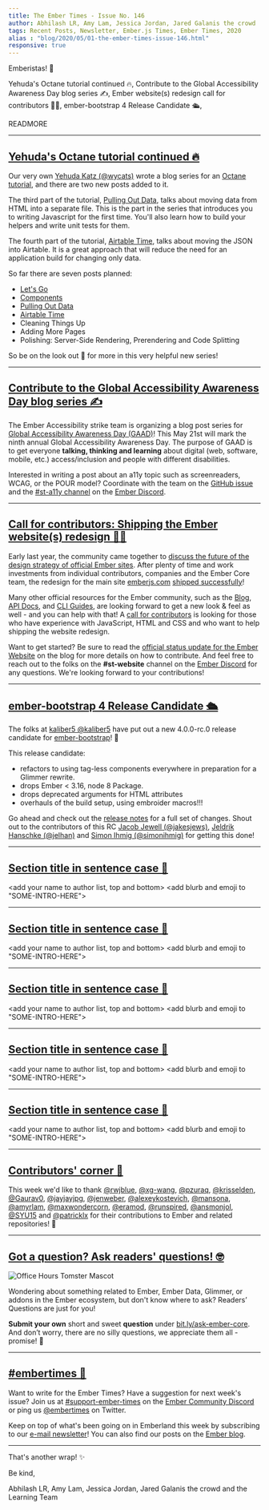 ```yaml
---
title: The Ember Times - Issue No. 146
author: Abhilash LR, Amy Lam, Jessica Jordan, Jared Galanis the crowd
tags: Recent Posts, Newsletter, Ember.js Times, Ember Times, 2020
alias : "blog/2020/05/01-the-ember-times-issue-146.html"
responsive: true
---
```


<SAYING-HELLO-IN-YOUR-FAVORITE-LANGUAGE> Emberistas! 🐹

<SOME-INTRO-HERE-TO-KEEP-THEM-SUBSCRIBERS-READING>
Yehuda's Octane tutorial continued 🔥,
Contribute to the Global Accessibility Awareness Day blog series ✍️,
Ember website(s) redesign call for contributors 🎨🐹,
ember-bootstrap 4 Release Candidate 🛳,

READMORE

---

## [Yehuda's Octane tutorial continued 🔥](https://yehudakatz.com/2020/03/25/ember-octane-lets-go/)

Our very own [Yehuda Katz (@wycats)](https://github.com/wycats) wrote a blog series for an [Octane tutorial](https://yehudakatz.com/2020/03/25/ember-octane-lets-go/), and there are two new posts added to it.

The third part of the tutorial, [Pulling Out Data](https://yehudakatz.com/2020/03/30/ember-octane-a-data-file/), talks about moving data from HTML into a separate file. This is the part in the series that introduces you to writing Javascript for the first time. You'll also learn how to build your helpers and write unit tests for them.

The fourth part of the tutorial, [Airtable Time](https://yehudakatz.com/2020/04/06/ember-octane-airtable-time/), talks about moving the JSON into Airtable. It is a great approach that will reduce the need for an application build for changing only data.

So far there are seven posts planned:

- [Let's Go](https://yehudakatz.com/2020/03/25/ember-octane-lets-go/)
- [Components](https://yehudakatz.com/2020/03/26/ember-octane-components/)
- [Pulling Out Data](https://yehudakatz.com/2020/03/30/ember-octane-a-data-file/)
- [Airtable Time](https://yehudakatz.com/2020/04/06/ember-octane-airtable-time/)
- Cleaning Things Up
- Adding More Pages
- Polishing: Server-Side Rendering, Prerendering and Code Splitting

So be on the look out 👀 for more in this very helpful new series!

---

## [Contribute to the Global Accessibility Awareness Day blog series ✍️](https://github.com/ember-learn/ember-blog/issues/628)

The Ember Accessibility strike team is organizing a blog post series for [Global Accessibility Awareness Day (GAAD)](https://globalaccessibilityawarenessday.org/)! This May 21st will mark the ninth annual Global Accessibility Awareness Day. The purpose of GAAD is to get everyone **talking, thinking and learning** about digital (web, software, mobile, etc.) access/inclusion and people with different disabilities.

Interested in writing a post about an a11y topic such as screenreaders, WCAG, or the POUR model? Coordinate with the team on the [GitHub issue](https://github.com/ember-learn/ember-blog/issues/628) and the [#st-a11y channel](https://discordapp.com/channels/480462759797063690/680503382036840496) on the [Ember Discord](https://discord.gg/emberjs).

---

## [Call for contributors: Shipping the Ember website(s) redesign 🎨🐹](https://twitter.com/melaniersumner/status/1254497875062673411)

Early last year, the community came together to [discuss the future of the design strategy of official Ember sites](https://github.com/emberjs/rfcs/pull/425). After plenty of time and work investments from individual contributors, companies and the Ember Core team, the redesign for the main site [emberjs.com](https://emberjs.com) [shipped successfully](https://twitter.com/emberjs/status/1230912205631213569)!

Many other official resources for the Ember community, such as the [Blog](https://blog.emberjs.com/), [API Docs](https://api.emberjs.com/), and [CLI Guides](https://cli.emberjs.com/), are looking forward to get a new look & feel as well - and you can help with that! A [call for contributors](https://twitter.com/melaniersumner/status/1254497875062673411?s=21) is looking for those who have experience with JavaScript, HTML and CSS and who want to help shipping the website redesign.

Want to get started? Be sure to read the [official status update for the Ember Website](https://blog.emberjs.com/2020/04/26/update-ember-website.html) on the blog for more details on how to contribute. And feel free to reach out to the folks on the **#st-website** channel on the [Ember Discord](https://discordapp.com/invite/zT3asNS) for any questions. We're looking forward to your contributions!

---

## [ember-bootstrap 4 Release Candidate 🛳](https://twitter.com/simonihmig/status/1255099221415510016)

The folks at [kaliber5 @kaliber5](https://github.com/kaliber5) have put out a new 4.0.0-rc.0 release candidate for [ember-bootstrap](https://github.com/kaliber5/ember-bootstrap)! 🎉

This release candidate:

- refactors to using tag-less components everywhere in preparation for a Glimmer rewrite.
- drops Ember < 3.16, node 8 Package.
- drops deprecated arguments for HTML attributes
- overhauls of the build setup, using embroider macros!!!

Go ahead and check out the [release notes](https://github.com/kaliber5/ember-bootstrap/releases/tag/v4.0.0-rc.0) for a full set of changes. Shout out to the contributors of this RC [Jacob Jewell (@jakesjews)](https://github.com/jakesjews), [Jeldrik Hanschke (@jelhan)](https://github.com/jelhan) and [Simon Ihmig (@simonihmig)](https://github.com/simonihmig) for getting this done!

---

## [Section title in sentence case 🐹](section-url)

<change section title emoji>
<consider adding some bold to your paragraph>
<please include link to external article/repo/etc in paragraph / body text, not just header title above>

<add your name to author list, top and bottom>
<add blurb and emoji to "SOME-INTRO-HERE">

---

## [Section title in sentence case 🐹](section-url)

<change section title emoji>
<consider adding some bold to your paragraph>
<please include link to external article/repo/etc in paragraph / body text, not just header title above>

<add your name to author list, top and bottom>
<add blurb and emoji to "SOME-INTRO-HERE">

---

## [Section title in sentence case 🐹](section-url)

<change section title emoji>
<consider adding some bold to your paragraph>
<please include link to external article/repo/etc in paragraph / body text, not just header title above>

<add your name to author list, top and bottom>
<add blurb and emoji to "SOME-INTRO-HERE">

---

## [Section title in sentence case 🐹](section-url)

<change section title emoji>
<consider adding some bold to your paragraph>
<please include link to external article/repo/etc in paragraph / body text, not just header title above>

<add your name to author list, top and bottom>
<add blurb and emoji to "SOME-INTRO-HERE">

---

## [Section title in sentence case 🐹](section-url)

<change section title emoji>
<consider adding some bold to your paragraph>
<please include link to external article/repo/etc in paragraph / body text, not just header title above>

<add your name to author list, top and bottom>
<add blurb and emoji to "SOME-INTRO-HERE">

---

## [Contributors' corner 👏](https://guides.emberjs.com/release/contributing/repositories/)

<p>This week we'd like to thank <a href="https://github.com/rwjblue" target="gh-user">@rwjblue</a>, <a href="https://github.com/xg-wang" target="gh-user">@xg-wang</a>, <a href="https://github.com/pzuraq" target="gh-user">@pzuraq</a>, <a href="https://github.com/krisselden" target="gh-user">@krisselden</a>, <a href="https://github.com/Gaurav0" target="gh-user">@Gaurav0</a>, <a href="https://github.com/jayjayjpg" target="gh-user">@jayjayjpg</a>, <a href="https://github.com/jenweber" target="gh-user">@jenweber</a>, <a href="https://github.com/alexeykostevich" target="gh-user">@alexeykostevich</a>, <a href="https://github.com/mansona" target="gh-user">@mansona</a>, <a href="https://github.com/amyrlam" target="gh-user">@amyrlam</a>, <a href="https://github.com/maxwondercorn" target="gh-user">@maxwondercorn</a>, <a href="https://github.com/eramod" target="gh-user">@eramod</a>, <a href="https://github.com/runspired" target="gh-user">@runspired</a>, <a href="https://github.com/ansmonjol" target="gh-user">@ansmonjol</a>, <a href="https://github.com/SYU15" target="gh-user">@SYU15</a> and <a href="https://github.com/patricklx" target="gh-user">@patricklx</a>  for their contributions to Ember and related repositories! 💖</p>

---

## [Got a question? Ask readers' questions! 🤓](https://docs.google.com/forms/d/e/1FAIpQLScqu7Lw_9cIkRtAiXKitgkAo4xX_pV1pdCfMJgIr6Py1V-9Og/viewform)

<div class="blog-row">
  <img class="float-right small transparent padded" alt="Office Hours Tomster Mascot" title="Readers' Questions" src="/images/tomsters/officehours.png" />

  <p>Wondering about something related to Ember, Ember Data, Glimmer, or addons in the Ember ecosystem, but don't know where to ask? Readers’ Questions are just for you!</p>

  <p><strong>Submit your own</strong> short and sweet <strong>question</strong> under <a href="https://bit.ly/ask-ember-core" target="rq">bit.ly/ask-ember-core</a>. And don’t worry, there are no silly questions, we appreciate them all - promise! 🤞</p>
</div>

---

## [#embertimes 📰](https://blog.emberjs.com/tags/newsletter.html)

Want to write for the Ember Times? Have a suggestion for next week's issue? Join us at [#support-ember-times](https://discordapp.com/channels/480462759797063690/485450546887786506) on the [Ember Community Discord](https://discordapp.com/invite/zT3asNS) or ping us [@embertimes](https://twitter.com/embertimes) on Twitter.

Keep on top of what's been going on in Emberland this week by subscribing to our [e-mail newsletter](https://the-emberjs-times.ongoodbits.com/)! You can also find our posts on the [Ember blog](https://emberjs.com/blog/tags/newsletter.html).

---

That's another wrap! ✨

Be kind,

Abhilash LR, Amy Lam, Jessica Jordan, Jared Galanis the crowd and the Learning Team
